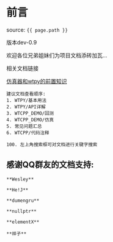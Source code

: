# 前言

source: `{{ page.path }}`

版本dev-0.9

欢迎各位兄弟姐妹们为项目文档添砖加瓦...

相关文档链接

[仿真器和wtpy的前置知识](https://gitee.com/panyunan/wt4elegantrl-doc)


```tip
建议文档查看顺序:
1. WTPY/基本用法
2. WTPY/API详解
3. WTCPP_DEMO/回测
4. WTCPP_DEMO/仿真
5. 常见问题汇总
6. WTCPP/代码注释

100. 左上角搜索框可对文档进行关键字搜索
```


## 感谢QQ群友的文档支持:
```tip
**Wesley**

**He!J**

**dumengru**

**nullptr**

**elementX**

**祥子**
```